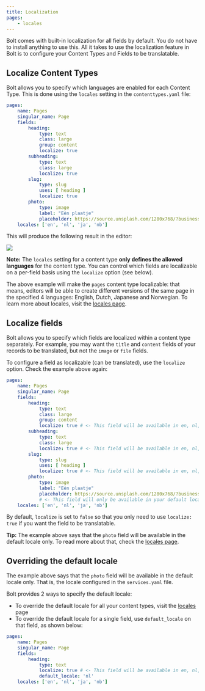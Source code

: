 ```yaml
---
title: Localization
pages:
    - locales
---
```


<!-- internationalization, i18n, translate, language -->
Bolt comes with built-in localization for all fields by default.
You do not have to install anything to use this. All it takes to use
the localization feature in Bolt is to configure your Content Types 
and Fields to be translatable.

## Localize Content Types

Bolt allows you to specify which languages are enabled for each Content Type.
This is done using the `locales` setting in the `contenttypes.yaml` file:

```yaml
pages:
    name: Pages
    singular_name: Page
    fields:
        heading:
            type: text
            class: large
            group: content
            localize: true
        subheading:
            type: text
            class: large
            localize: true
        slug:
            type: slug
            uses: [ heading ]
            localize: true
        photo:
            type: image
            label: "Eén plaatje"
            placeholder: https://source.unsplash.com/1280x768/?business,workplace/__random__
    locales: ['en', 'nl', 'ja', 'nb']
```

This will produce the following result in the editor:

<a href="/files/localize.png" class="popup"><img src="/files/localize.png"></a><br>


<p class="note"><strong>Note:</strong> The <code>locales</code> setting for a content type
<strong>only defines the allowed languages</strong> for the content type.
You can control which fields are localizable on a per-field basis using the
<code>localize</code> option (see below).</p>

The above example will make the `pages` content type localizable: that means, editors
will be able to create different versions of the same page in the specified 4 languages: 
English, Dutch, Japanese and Norwegian. To learn more about locales, 
visit the [locales page](./locales).



## Localize fields

Bolt allows you to specify which fields are localized within a content type separately.
For example, you may want the `title` and `content` fields of your records to be translated,
but not the `image` or `file` fields.

To configure a field as localizable (can be translated), use the `localize` option. Check the
example above again:

```yaml
pages:
    name: Pages
    singular_name: Page
    fields:
        heading:
            type: text
            class: large
            group: content
            localize: true # <- This field will be available in en, nl, ja and nb.
        subheading:
            type: text
            class: large
            localize: true # <- This field will be available in en, nl, ja and nb.
        slug:
            type: slug
            uses: [ heading ]
            localize: true # <- This field will be available in en, nl, ja and nb.
        photo:
            type: image
            label: "Eén plaatje" 
            placeholder: https://source.unsplash.com/1280x768/?business,workplace/__random__
            # <- This field will only be available in your default locale
    locales: ['en', 'nl', 'ja', 'nb']
```

By default, `localize` is set to `false` so that you only need to use `localize: true`
if you want the field to be translatable.

<p class="tip"><strong>Tip:</strong> The example above says that the <code>photo</code>
field will be available in the default locale only. To read more about that, check
the <a href="/localization/locales">locales page</a>.</p>

## Overriding the default locale

The example above says that the `photo` field will be available in the default locale only.
That is, the locale configured in the `services.yaml` file.

Bolt provides 2 ways to specify the default locale:
* To override the default locale for all your content types, visit the [locales][locales-page] page
* To override the default locale for a single field, use `default_locale` on that field, as shown below:

```yaml
pages:
    name: Pages
    singular_name: Page
    fields:
        heading:
            type: text
            localize: true # <- This field will be available in en, nl, ja and nb.
            default_locale: 'nl'
    locales: ['en', 'nl', 'ja', 'nb']
```

[locales-page]: ./localization/locales